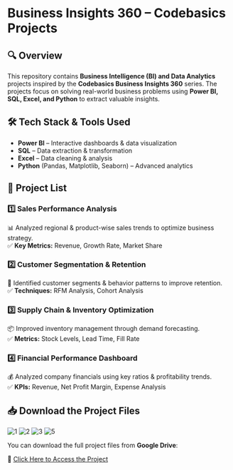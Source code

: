 # **Business Insights 360 – Codebasics Projects**

## 🔍 Overview
This repository contains **Business Intelligence (BI) and Data Analytics** projects inspired by the **Codebasics Business Insights 360** series. The projects focus on solving real-world business problems using **Power BI, SQL, Excel, and Python** to extract valuable insights.

## 🛠 Tech Stack & Tools Used
- **Power BI** – Interactive dashboards & data visualization
- **SQL** – Data extraction & transformation
- **Excel** – Data cleaning & analysis
- **Python** (Pandas, Matplotlib, Seaborn) – Advanced analytics

## 📂 Project List
### **1️⃣ Sales Performance Analysis**
📊 Analyzed regional & product-wise sales trends to optimize business strategy.  
✅ **Key Metrics:** Revenue, Growth Rate, Market Share

### **2️⃣ Customer Segmentation & Retention**
🎯 Identified customer segments & behavior patterns to improve retention.  
✅ **Techniques:** RFM Analysis, Cohort Analysis

### **3️⃣ Supply Chain & Inventory Optimization**
📦 Improved inventory management through demand forecasting.  
✅ **Metrics:** Stock Levels, Lead Time, Fill Rate

### **4️⃣ Financial Performance Dashboard**
💰 Analyzed company financials using key ratios & profitability trends.  
✅ **KPIs:** Revenue, Net Profit Margin, Expense Analysis

## 📥 Download the Project Files
![1](https://github.com/user-attachments/assets/c7c19c39-2f08-4a0b-a5c9-a37ae321696e)
![2](https://github.com/user-attachments/assets/4ae61cc2-9948-4588-b0e0-caa5c900fbf0)
![3](https://github.com/user-attachments/assets/1b9cf9fe-3594-41ee-9932-9b6e637a9b42)
![5](https://github.com/user-attachments/assets/57e9c684-8543-46bd-8756-b56e7751df07)


You can download the full project files from **Google Drive**:

🔗 [Click Here to Access the Project](https://drive.google.com/file/d/1GUq66RVaHjmHvjArwbHx3jbuGZqnWG3y/view?usp=sharing)
